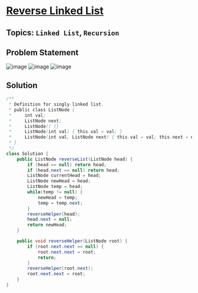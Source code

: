 # [Reverse Linked List](https://leetcode.com/problems/reverse-linked-list/description/)
## Topics: `Linked List`, `Recursion`
## Problem Statement
![image](https://github.com/SiddhantKumarMaurya/LeetCode_Questions/assets/107787014/308b42ec-8fe0-4ce7-bb77-a535cceab1d4)
![image](https://github.com/SiddhantKumarMaurya/LeetCode_Questions/assets/107787014/c8eb5dab-64fd-403b-ac79-58b56b914fa9)
![image](https://github.com/SiddhantKumarMaurya/LeetCode_Questions/assets/107787014/85f508e3-83c7-47a1-81a3-d334485a2825)
## Solution
```java
/**
 * Definition for singly-linked list.
 * public class ListNode {
 *     int val;
 *     ListNode next;
 *     ListNode() {}
 *     ListNode(int val) { this.val = val; }
 *     ListNode(int val, ListNode next) { this.val = val; this.next = next; }
 * }
 */
class Solution {
    public ListNode reverseList(ListNode head) {
        if (head == null) return head;
        if (head.next == null) return head;
        ListNode currentHead = head;
        ListNode newHead = head;
        ListNode temp = head;
        while(temp != null) {
            newHead = temp;
            temp = temp.next;
        }
        reverseHelper(head);
        head.next = null;
        return newHead;
    }

    public void reverseHelper(ListNode root) {
        if (root.next.next == null) {
            root.next.next = root;
            return;
        }
        reverseHelper(root.next);
        root.next.next = root;
    }
}
```
